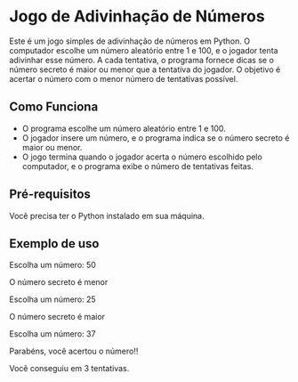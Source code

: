 # Jogo de Adivinhação de Números

Este é um jogo simples de adivinhação de números em Python. O computador escolhe um número aleatório entre 1 e 100, e o jogador tenta adivinhar esse número. A cada tentativa, o programa fornece dicas se o número secreto é maior ou menor que a tentativa do jogador. O objetivo é acertar o número com o menor número de tentativas possível.

## Como Funciona

- O programa escolhe um número aleatório entre 1 e 100.
- O jogador insere um número, e o programa indica se o número secreto é maior ou menor.
- O jogo termina quando o jogador acerta o número escolhido pelo computador, e o programa exibe o número de tentativas feitas.

## Pré-requisitos

Você precisa ter o Python instalado em sua máquina. 

## Exemplo de uso 
Escolha um número: 50

O número secreto é menor

Escolha um número: 25

O número secreto é maior

Escolha um número: 37

Parabéns, você acertou o número!!

Você conseguiu em 3 tentativas.

